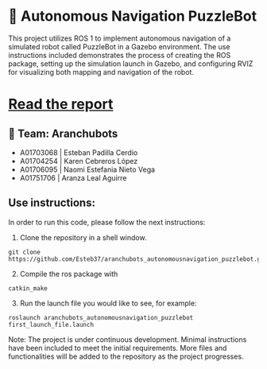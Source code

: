 # 🤖 Autonomous Navigation PuzzleBot 

This project utilizes ROS 1 to implement autonomous navigation of a simulated robot called PuzzleBot in a Gazebo environment. The use instructions included demonstrates the process of creating the ROS package, setting up the simulation launch in Gazebo, and configuring RVIZ for visualizing both mapping and navigation of the robot.

# [Read the report](https://github.com/Esteb37/aranchubots_autonomousnavigation_puzzlebot/blob/master/1717648959000Evidencia%201.%20Reporte%20escrito%20del%20proyecto.pdf)

## 📌 Team: Aranchubots 

* A01703068 | Esteban Padilla Cerdio
* A01704254 | Karen Cebreros López
* A01706095 | Naomi Estefania Nieto Vega
* A01751706 | Aranza Leal Aguirre

## Use instructions:

In order to run this code, please follow the next instructions:
1. Clone the repository in a shell window.
```
git clone https://github.com/Esteb37/aranchubots_autonomousnavigation_puzzlebot.git
```
2. Compile the ros package with
```
catkin_make
```
3. Run the launch file you would like to see, for example:
```
roslaunch aranchubots_autonomousnavigation_puzzlebot first_launch_file.launch
```

Note: The project is under continuous development. Minimal instructions have been included to meet the initial requirements. More files and functionalities will be added to the repository as the project progresses.

